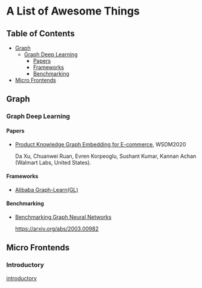 # A List of Awesome Things

## Table of Contents

- [Graph](#graph)
  - [Graph Deep Learning](#graph-deep-learning)
    - [Papers](#papers)
    - [Frameworks](#frameworks)
    - [Benchmarking](#benchmarking)
- [Micro Frontends](#micro-frontends)

## Graph

### Graph Deep Learning

#### Papers

- [Product Knowledge Graph Embedding for E-commerce](https://arxiv.org/pdf/1911.12481v1), WSDM2020

  Da Xu, Chuanwei Ruan, Evren Korpeoglu, Sushant Kumar, Kannan Achan (Walmart Labs, United States).

#### Frameworks

- [Alibaba Graph-Learn(GL)](https://github.com/alibaba/graph-learn)

#### Benchmarking

- [Benchmarking Graph Neural Networks](https://github.com/graphdeeplearning/benchmarking-gnns)

  https://arxiv.org/abs/2003.00982

## Micro Frontends

### Introductory
[introductory](https://martinfowler.com/articles/micro-frontends.html)
